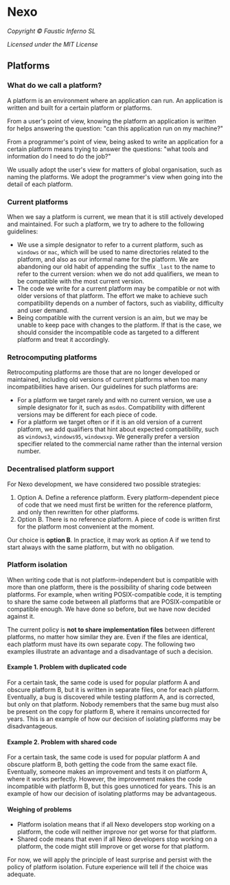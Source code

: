 # Nexo

*Copyright © Faustic Inferno SL*

*Licensed under the MIT License*

## Platforms

### What do we call a platform?

A platform is an environment where an application can run. An application is written and built for a certain platform or platforms.

From a user's point of view, knowing the platform an application is written for helps answering the question: "can this application run on my machine?"

From a programmer's point of view, being asked to write an application for a certain platform means trying to answer the questions: "what tools and information do I need to do the job?"

We usually adopt the user's view for matters of global organisation, such as naming the platforms. We adopt the programmer's view when going into the detail of each platform.

### Current platforms

When we say a platform is current, we mean that it is still actively developed and maintained. For such a platform, we try to adhere to the following guidelines:

* We use a simple designator to refer to a current platform, such as `windows` or `mac`, which will be used to name directories related to the platform, and also as our informal name for the platform. We are abandoning our old habit of appending the suffix `_last` to the name to refer to the current version: when we do not add qualifiers, we mean to be compatible with the most current version.
* The code we write for a current platform may be compatible or not with older versions of that platform. The effort we make to achieve such compatibility depends on a number of factors, such as viability, difficulty and user demand.
* Being compatible with the current version is an aim, but we may be unable to keep pace with changes to the platform. If that is the case, we should consider the incompatible code as targeted to a different platform and treat it accordingly.

### Retrocomputing platforms

Retrocomputing platforms are those that are no longer developed or maintained, including old versions of current platforms when too many incompatibilities have arisen. Our guidelines for such platforms are:

* For a platform we target rarely and with no current version, we use a simple designator for it, such as `msdos`. Compatibility with different versions may be different for each piece of code.
* For a platform we target often or if it is an old version of a current platform, we add qualifiers that hint about expected compatibility, such as `windows3`, `windows95`, `windowsxp`. We generally prefer a version specifier related to the commercial name rather than the internal version number.

### Decentralised platform support

For Nexo development, we have considered two possible strategies:

1. Option A. Define a reference platform. Every platform-dependent piece of code that we need must first be written for the reference platform, and only then rewritten for other platforms.
2. Option B. There is no reference platform. A piece of code is written first for the platform most convenient at the moment.

Our choice is **option B**. In practice, it may work as option A if we tend to start always with the same platform, but with no obligation.

### Platform isolation

When writing code that is not platform-independent but is compatible with more than one platform, there is the possibility of sharing code between platforms. For example, when writing POSIX-compatible code, it is tempting to share the same code between all platforms that are POSIX-compatible or compatible enough. We have done so before, but we have now decided against it.

The current policy is **not to share implementation files** between different platforms, no matter how similar they are. Even if the files are identical, each platform must have its own separate copy. The following two examples illustrate an advantage and a disadvantage of such a decision.

#### Example 1. Problem with duplicated code

For a certain task, the same code is used for popular platform A and obscure platform B, but it is written in separate files, one for each platform. Eventually, a bug is discovered while testing platform A, and is corrected, but only on that platform. Nobody remembers that the same bug must also be present on the copy for platform B, where it remains uncorrected for years. This is an example of how our decision of isolating platforms may be disadvantageous.

#### Example 2. Problem with shared code

For a certain task, the same code is used for popular platform A and obscure platform B, both getting the code from the same exact file. Eventually, someone makes an improvement and tests it on platform A, where it works perfectly. However, the improvement makes the code incompatible with platform B, but this goes unnoticed for years. This is an example of how our decision of isolating platforms may be advantageous.

#### Weighing of problems

* Platform isolation means that if all Nexo developers stop working on a platform, the code will neither improve nor get worse for that platform.
* Shared code means that even if all Nexo developers stop working on a platform, the code might still improve or get worse for that platform.

For now, we will apply the principle of least surprise and persist with the policy of platform isolation. Future experience will tell if the choice was adequate.
